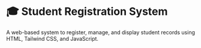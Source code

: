 # 🎓 Student Registration System

A web-based system to register, manage, and display student records using HTML, Tailwind CSS, and JavaScript.
